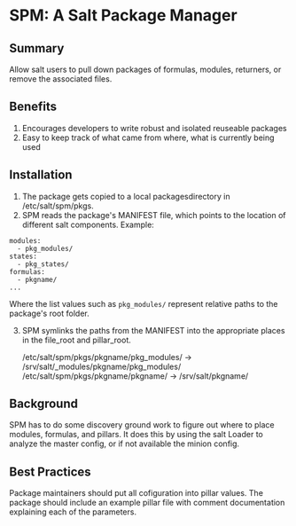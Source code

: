 SPM: A Salt Package Manager
===========================

Summary
-------

Allow salt users to pull down packages of formulas, modules, returners, or remove the associated files.

Benefits
--------

1. Encourages developers to write robust and isolated reuseable packages
2. Easy to keep track of what came from where, what is currently being used


Installation
------------

1. The package gets copied to a local packagesdirectory in /etc/salt/spm/pkgs.
2. SPM reads the package's MANIFEST file, which points to the location of different salt components. Example:

```
modules:
  - pkg_modules/
states:
  - pkg_states/
formulas:
  - pkgname/
...
```

Where the list values such as ``pkg_modules/`` represent relative paths to the package's root folder.

3. SPM symlinks the paths from the MANIFEST into the appropriate places in the file_root and pillar_root.

    /etc/salt/spm/pkgs/pkgname/pkg_modules/ -> /srv/salt/_modules/pkgname/pkg_modules/
    /etc/salt/spm/pkgs/pkgname/pkgname/ -> /srv/salt/pkgname/
    
Background
----------

SPM has to do some discovery ground work to figure out where to place modules, formulas, and pillars. It does this 
by using the salt Loader to analyze the master config, or if not available the minion config.


Best Practices
--------------

Package maintainers should put all cofiguration into pillar values. The package should include an example pillar file 
with comment documentation explaining each of the parameters.
